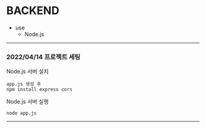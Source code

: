 # BACKEND

* use
  * Node.js

<hr>

### 2022/04/14 프로젝트 세팅 

Node.js 서버 설치
```
app.js 생성 후 
npm install express cors 
```

Node.js 서버 실행
```
node app.js
```

<hr>

